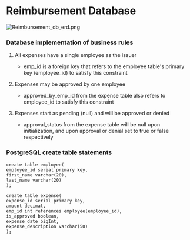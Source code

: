 # Reimbursement Database
![Reimbursement_db_erd.png](https://i.imgur.com/3AulF07.png)

### Database implementation of business rules

1. All expenses have a single employee as the issuer
   * emp_id is a  foreign key that refers to the employee table's primary key (employee_id) to satisfy this constraint
  

2. Expenses may be approved by one employee
   * approved_by_emp_id from the expense table also refers to employee_id to satisfy this constraint
  
   
3. Expenses start as pending (null) and will be approved or denied 
   * approval_status from the expense table will be null upon initialization, and upon approval or denial set to true or false respectively 

### PostgreSQL create table statements

~~~postgresql 
create table employee(
employee_id serial primary key, 
first_name varchar(20),
last_name varchar(20)
);

create table expense(
expense_id serial primary key,
amount decimal,
emp_id int references employee(employee_id),
is_approved boolean,
expense_date bigInt,
expense_description varchar(50)
);
~~~
